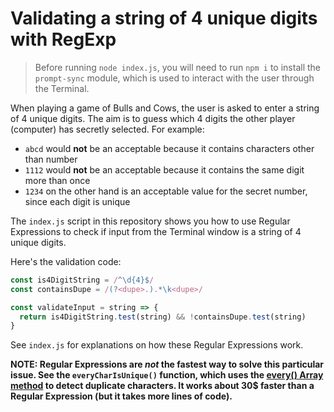 # Validating a string of 4 unique digits with RegExp

> Before running `node index.js`, you will need to run `npm i`
> to install the `prompt-sync` module, which is used to interact
> with the user through the Terminal.

When playing a game of Bulls and Cows, the user is asked to enter a string of 4 unique digits. The aim is to guess which 4 digits the other player (computer) has secretly selected.
For example:

- `abcd` would **not** be an acceptable because it contains characters other than number
- `1112` would **not** be an acceptable because it contains the same digit more than once
- `1234` on the other hand is an acceptable value for the secret number, since each digit is unique

The `index.js` script in this repository shows you how to use Regular Expressions to check if input from the Terminal window is a string of 4 unique digits.

Here's the validation code:

```javascript
const is4DigitString = /^\d{4}$/
const containsDupe = /(?<dupe>.).*\k<dupe>/

const validateInput = string => {
  return is4DigitString.test(string) && !containsDupe.test(string)
}
```

See `index.js` for explanations on how these Regular Expressions work.

**NOTE: Regular Expressions are *not* the fastest way to solve this particular issue. See the `everyCharIsUnique()` function, which uses the [every() Array method](https://developer.mozilla.org/en-US/docs/Web/JavaScript/Reference/Global_Objects/Array/every) to detect duplicate characters. It works about 30$ faster than a Regular Expression (but it takes more lines of code).**